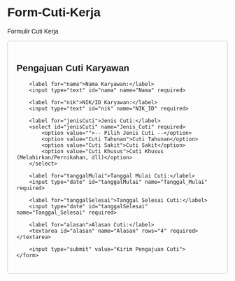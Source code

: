 # Form-Cuti-Kerja
Formulir Cuti Kerja
<!DOCTYPE html>
<html lang="id">
<head>
    <meta charset="UTF-8">
    <meta name="viewport" content="width=device-width, initial-scale=1.0">
    <title>Formulir Pengajuan Cuti</title>
    <style>
        /* Tambahkan sedikit styling CSS di sini agar lebih rapi */
        body { font-family: Arial, sans-serif; padding: 20px; }
        form { max-width: 600px; margin: auto; padding: 20px; border: 1px solid #ccc; border-radius: 5px; }
        label, input, textarea, select { display: block; margin-bottom: 10px; width: 100%; }
        input[type="submit"] { background-color: #28a745; color: white; padding: 10px 15px; border: none; cursor: pointer; }
    </style>
</head>
<body>
    <form action="#" method="POST" id="cutiForm">
        <h2>Pengajuan Cuti Karyawan</h2>

        <label for="nama">Nama Karyawan:</label>
        <input type="text" id="nama" name="Nama" required>

        <label for="nik">NIK/ID Karyawan:</label>
        <input type="text" id="nik" name="NIK_ID" required>

        <label for="jenisCuti">Jenis Cuti:</label>
        <select id="jenisCuti" name="Jenis_Cuti" required>
            <option value="">-- Pilih Jenis Cuti --</option>
            <option value="Cuti Tahunan">Cuti Tahunan</option>
            <option value="Cuti Sakit">Cuti Sakit</option>
            <option value="Cuti Khusus">Cuti Khusus (Melahirkan/Pernikahan, dll)</option>
        </select>

        <label for="tanggalMulai">Tanggal Mulai Cuti:</label>
        <input type="date" id="tanggalMulai" name="Tanggal_Mulai" required>

        <label for="tanggalSelesai">Tanggal Selesai Cuti:</label>
        <input type="date" id="tanggalSelesai" name="Tanggal_Selesai" required>

        <label for="alasan">Alasan Cuti:</label>
        <textarea id="alasan" name="Alasan" rows="4" required></textarea>

        <input type="submit" value="Kirim Pengajuan Cuti">
    </form>
</body>
</html>
